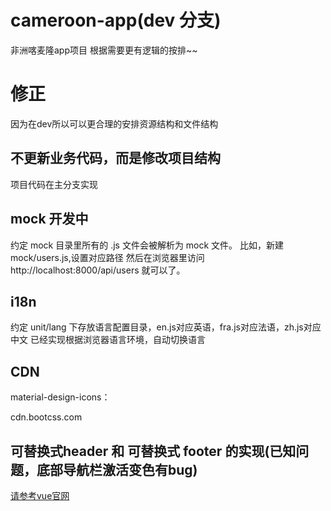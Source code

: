 # cameroon-app(dev 分支)
非洲喀麦隆app项目 根据需要更有逻辑的按排~~

# 修正 

因为在dev所以可以更合理的安排资源结构和文件结构

## 不更新业务代码，而是修改项目结构

项目代码在主分支实现
 
## mock 开发中
  约定 mock 目录里所有的 .js 文件会被解析为 mock 文件。
  比如，新建 mock/users.js,设置对应路径
  然后在浏览器里访问 http://localhost:8000/api/users 就可以了。

## i18n
   约定 unit/lang 下存放语言配置目录，en.js对应英语，fra.js对应法语，zh.js对应中文
   已经实现根据浏览器语言环境，自动切换语言
  
## CDN

material-design-icons：

cdn.bootcss.com

## 可替换式header 和  可替换式 footer 的实现(已知问题，底部导航栏激活变色有bug)

[请参考vue官网](https://router.vuejs.org/zh/guide/essentials/named-views.html#%E5%B5%8C%E5%A5%97%E5%91%BD%E5%90%8D%E8%A7%86%E5%9B%BE)